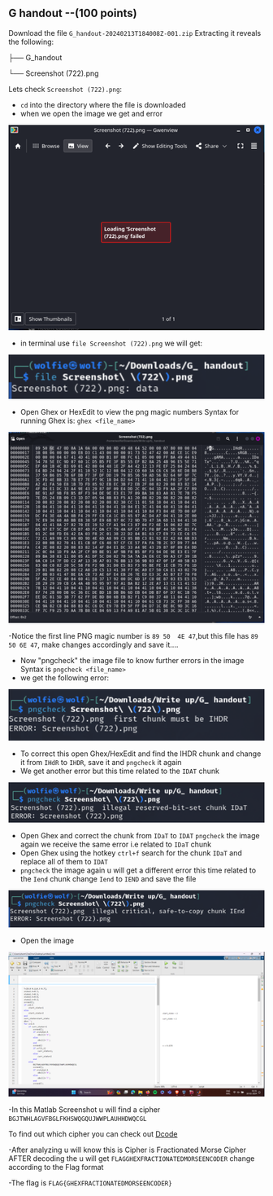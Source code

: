 ## G handout --(100 points)
Download the file `G_handout-20240213T184008Z-001.zip` Extracting it reveals the following:


├── G_handout


└── Screenshot (722).png
 
 Lets check `Screenshot (722).png`:
 - `cd` into the directory where the file is downloaded
 - when we open the image we get and error


 ![A ss of the error](IMG/error1.png)


- in terminal use `file Screenshot (722).png` we will get:

  
![ss of the file error ](IMG/File_error.png)


- Open Ghex or HexEdit to view the png magic numbers 
Syntax for running Ghex is:
`ghex <file_name>`



![ss of ghex png error](IMG/ghex_png.png)


-Notice the first line PNG magic number is `89 50  4E 47`,but this file has `89 50 6E 47`, make changes accordingly and save it....
- Now "pngcheck" the image file to know further errors in the image 
Syntax is `pngcheck <file_name>`
- we get the following error:


![ss of the IHdR error](IMG/IHdR_error.png)


- To correct this open Ghex/HexEdit and find the IHDR chunk  and change it from `IHdR` to `IHDR`, save it and `pngcheck` it again
- We get another error but this time related to the `IDAT` chunk


![ss of the IDaT error](IMG/IDaT_error.png)


- Open Ghex and correct the chunk from `IDaT` to `IDAT`
`pngcheck` the image again we receive the same error i.e related to `IDaT` chunk
- Open Ghex using the hotkey `ctrl+f` search for the chunk `IDaT` and replace all of them to `IDAT`
- `pngcheck` the image again u will get a different error this time related to the `Iend` chunk
change `Iend` to `IEND` and save the file


![ss of Iend error](IMG/IEnd_error.png)

  
- Open the image

  
![ss of the final image](IMG/final_image.png)


-In this Matlab Screenshot u will find a cipher `BGJTWHLAGVFBGLFKHSWQGQUJWWPLAUHHDWQCGL`



To find out which cipher you can check out [Dcode](https://www.dcode.fr/cipher-identifier)

-After analyzing u will know this is Cipher is Fractionated Morse Cipher
AFTER decoding the u will get `FLAGGHEXFRACTIONATEDMORSEENCODER`
change according to the Flag format


-The flag is `FLAG{GHEXFRACTIONATEDMORSEENCODER}`
